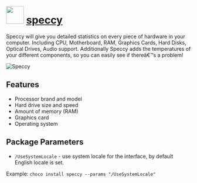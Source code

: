 # <img src="https://cdn.jsdelivr.net/gh/chocolatey-community/chocolatey-packages@edba4a5849ff756e767cba86641bea97ff5721fe/icons/speccy.png" width="48" height="48"/> [speccy](https://chocolatey.org/packages/speccy)


Speccy will give you detailed statistics on every piece of hardware in your computer. Including CPU, Motherboard, RAM, Graphics Cards, Hard Disks, Optical Drives, Audio support. Additionally Speccy adds the temperatures of your different components, so you can easily see if thereâ€™s a problem!

![Speccy](https://i.imgur.com/1itlSny.png)

## Features

* Processor brand and model
* Hard drive size and speed
* Amount of memory (RAM)
* Graphics card
* Operating system

## Package Parameters

- `/UseSystemLocale` - use system locale for the interface, by default English locale is set.

Example: `choco install speccy --params "/UseSystemLocale"`
